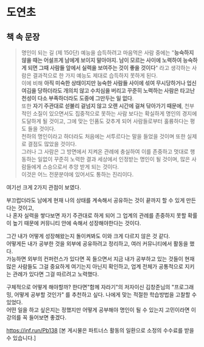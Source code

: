 # 도연초


## 책 속 문장

> 명인이 되는 길 (제 150단)
> 예능을 습득하려고 마음먹은 사람 중에는 "**능숙하지 않을 때는 어설프게 남에게 보이지 말아야지. 남이 모르는 사이에 노력하여 능숙하게 되면 그때 사람들 앞에서 실력을 보여주는 것이 좋을 것이다**" 라고 생각하는 사람은 결과적으로 한 가지 예능도 제대로 습득하지 못하게 된다.  
> 이에 비해 **아직 미숙한 상태이지만 능숙한 사람들 사이에 섞여 무시당하거나 업신여김을 당하더라도 개의치 않고 수치심을 버리고 꾸준히 노력하는 사람은 타고난 천성이 다소 부족하더라도 도중에 그만두는 일 없다**.  
> 또한 **자기 주관대로 섣불리 겉넘지 않고 오랜 시간에 걸쳐 닦아가기 때문에**, 천부적인 소질이 있으면서도 집중적으로 못하는 사람 보다는 확실하게 명인의 경지에 도달하게 될 것이고, 그에 맞는 인품도 갖추게 되어 사람들로부터 훌륭하다는 평도 들을 것이다.  
> 천하의 명인이라고 하더라도 처음에는 서투르다는 말을 들었을 것이며 또한 실제로 결점도 많았을 것이다.  
> 그러나 그 사람은 그 방면에서 지켜온 관례에 충실하여 이를 존중하고 멋대로 행동하는 일없이 꾸준히 노력한 결과 세상에서 인정받는 명인이 될 것이며, 많은 사람들에게 스승으로서 추앙 받게 되는 것이다.  
> 이것은 어느 전문분야에 있어서도 통하는 진리이다.

여기선 크게 2가지 관점이 보였다.  
  
부끄럽더라도 남에게 현재 나의 상태를 계속해서 공유하는 것이 끝까지 할 수 있게 만든다는 것이고,  
나 혼자 실력을 쌓다보면 자기 주관대로 하게 되어 그 업계의 관례를 존중하지 못할 확률이 높기 때문에 커뮤니티 안에 속해서 성장해야한다는 것이다.  
  
그간 내가 어떻게 성장해왔는지 돌이켜봐도 이와 크게 다르지 않은 것 같다.  
어떻게든 내가 공부한 것을 외부에 공유하려고 정리하고, 여러 커뮤니티에서 활동을 했다.  
가능하면 외부의 컨퍼런스가 있다면 꼭 들으면서 지금 내가 공부하고 있는 것들이 현재 많은 사람들도 그걸 중요하게 여기는지 아닌지 확인하고, 업계 전체가 공통적으로 지키는 관례가 있다면 그걸 따르려고 노력했다.  
  
구체적으로 어떻게 해야할까? 한다면"함께 자라기"의 저자이신 김창준님의 "프로그래밍, 어떻게 공부할 것인가" 를 추천하고 싶다.
나에게 맞는 적절한 학습방법을 고찰할 수 있었다.  
어떤 일을 하고 싶은지는 정했지만 어떻게 공부해야 명인이 될 수 있는지 고민이라면 이 강의를 꼭 들어보면 좋겠다.

https://inf.run/Pb138
[본 게시물은 파트너스 활동의 일환으로 소정의 수수료를 받을 수 있습니다.]